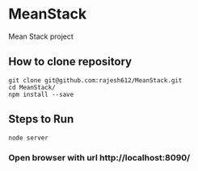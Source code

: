 # MeanStack
Mean Stack project
## How to clone repository
	git clone git@github.com:rajesh612/MeanStack.git
	cd MeanStack/
	npm install --save
## Steps to Run
	node server
### Open browser with url http://localhost:8090/ 
